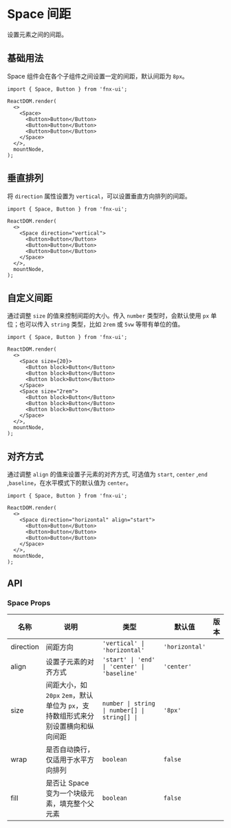 # Space 间距

设置元素之间的间距。

## 基础用法

Space 组件会在各个子组件之间设置一定的间距，默认间距为 `8px`。

```tsx
import { Space, Button } from 'fnx-ui';

ReactDOM.render(
  <>
    <Space>
      <Button>Button</Button>
      <Button>Button</Button>
      <Button>Button</Button>
    </Space>
  </>,
  mountNode,
);
```

## 垂直排列

将 `direction` 属性设置为 `vertical`，可以设置垂直方向排列的间距。

```tsx
import { Space, Button } from 'fnx-ui';

ReactDOM.render(
  <>
    <Space direction="vertical">
      <Button>Button</Button>
      <Button>Button</Button>
      <Button>Button</Button>
    </Space>
  </>,
  mountNode,
);
```

## 自定义间距

通过调整 `size` 的值来控制间距的大小。传入 `number` 类型时，会默认使用 `px` 单位；也可以传入 `string` 类型，比如 `2rem` 或 `5vw` 等带有单位的值。

```tsx
import { Space, Button } from 'fnx-ui';

ReactDOM.render(
  <>
    <Space size={20}>
      <Button block>Button</Button>
      <Button block>Button</Button>
      <Button block>Button</Button>
    </Space>
    <Space size="2rem">
      <Button block>Button</Button>
      <Button block>Button</Button>
      <Button block>Button</Button>
    </Space>
  </>,
  mountNode,
);
```

## 对齐方式

通过调整 `align` 的值来设置子元素的对齐方式, 可选值为 `start`, `center` ,`end` ,`baseline`，在水平模式下的默认值为 `center`。

```tsx
import { Space, Button } from 'fnx-ui';

ReactDOM.render(
  <>
    <Space direction="horizontal" align="start">
      <Button>Button</Button>
      <Button>Button</Button>
      <Button>Button</Button>
    </Space>
  </>,
  mountNode,
);
```

## API

### Space Props

| 名称      | 说明                                                                             | 类型                                          | 默认值         | 版本 |
| --------- | -------------------------------------------------------------------------------- | --------------------------------------------- | -------------- | ---- |
| direction | 间距方向                                                                         | `'vertical' \| 'horizontal'`                  | `'horizontal'` |      |
| align     | 设置子元素的对齐方式                                                             | `'start' \| 'end' \| 'center' \| 'baseline'`  | `'center'`     |      |
| size      | 间距大小，如 `20px` `2em`，默认单位为 `px`，支持数组形式来分别设置横向和纵向间距 | `number \| string \| number[] \| string[] \|` | `'8px'`        |      |
| wrap      | 是否自动换行，仅适用于水平方向排列                                               | `boolean`                                     | `false`        |      |
| fill      | 是否让 Space 变为一个块级元素，填充整个父元素                                    | `boolean`                                     | `false`        |      |
